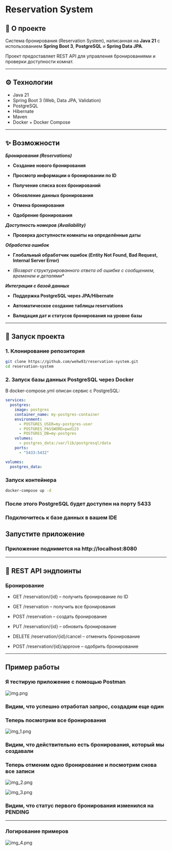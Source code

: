 # Reservation System

## 📌 О проекте
Система бронирования (Reservation System), написанная на **Java 21** с использованием **Spring Boot 3**, **PostgreSQL** и **Spring Data JPA**.

Проект предоставляет REST API для управления бронированиями и проверки доступности комнат.

---

## ⚙️ Технологии
- Java 21
- Spring Boot 3 (Web, Data JPA, Validation)
- PostgreSQL
- Hibernate
- Maven
- Docker + Docker Compose

---

## ✨ Возможности
***Бронирования (Reservations)***

 - **Создание нового бронирования**

 - **Просмотр информации о бронировании по ID**

 - **Получение списка всех бронирований** 

 - **Обновление данных бронирования**

 - **Отмена бронирования**

 - **Одобрение бронирования**

 ***Доступность номеров (Availability)***

 - **Проверка доступности комнаты на определённые даты**

***Обработка ошибок***

 - **Глобальный обработчик ошибок (Entity Not Found, Bad Request, Internal Server Error)**

 - *(Возврат структурированного ответа об ошибке с сообщением, временем и деталями**

***Интеграция с базой данных***

 - **Поддержка PostgreSQL через JPA/Hibernate**

 - **Автоматическое создание таблицы reservations**

 - **Валидация дат и статусов бронирования на уровне базы**

---

## 🚀 Запуск проекта

### 1. Клонирование репозитория
```bash
git clone https://github.com/wehw93/reservation-system.git
cd reservation-system
```

### 2. Запуск базы данных PostgreSQL через Docker

В docker-compose.yml описан сервис с PostgreSQL:
```yaml
services:
  postgres:
    image: postgres
    container_name: my-postgres-container
    environment:
      - POSTGRES_USER=my-postgres-user
      - POSTGRES_PASSWORD=pwd123
      - POSTGRES_DB=my-postgres
    volumes:
      - postgres_data:/var/lib/postgresql/data
    ports:
      - "5433:5432"

volumes:
  postgres_data:
```
### Запуск контейнера

```bash
docker-compose up -d
```
### После этого PostgreSQL будет доступен на порту 5433

### Подключитесь к базе данных в вашем IDE 

## Запустите приложение

### Приложение поднимется на http://localhost:8080

---

## 📡 REST API эндпоинты

### Бронирование

 - GET /reservation/{id} – получить бронирование по ID

 - GET /reservation – получить все бронирования

 - POST /reservation – создать бронирование

 - PUT /reservation/{id} – обновить бронирование

 - DELETE /reservation/{id}/cancel – отменить бронирование

 - POST /reservation/{id}/approve – одобрить бронирование

---

## Пример работы

### Я тестирую приложение с помощью Postman

![img.png](img.png)

### Видим, что успешно отработал запрос, создадим еще один

### Теперь посмотрим все бронирования

![img_1.png](img_1.png)

### Видим, что действительно есть бронирования, который мы создавали

### Теперь отменим одно бронирование и посмотрим снова все записи

![img_2.png](img_2.png)

![img_3.png](img_3.png)

### Видим, что статус первого бронирования изменился на PENDING

---

### Логирование примеров

![img_4.png](img_4.png)

